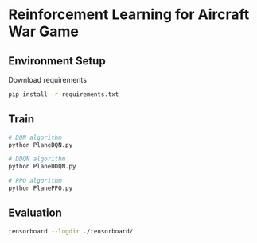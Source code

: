 # Reinforcement Learning for Aircraft War Game

## Environment Setup
Download requirements   
```sh
pip install -r requirements.txt
```

## Train

```sh
# DQN algorithm
python PlaneDQN.py

# DDQN algorithm
python PlaneDDQN.py

# PPO algorithm
python PlanePPO.py
```

## Evaluation
```sh
tensorboard --logdir ./tensorboard/
```

